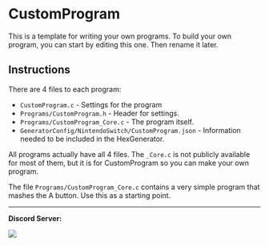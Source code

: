 # CustomProgram

This is a template for writing your own programs. To build your own program, you can start by editing this one. Then rename it later.


## Instructions

There are 4 files to each program:

- `CustomProgram.c` - Settings for the program
- `Programs/CustomProgram.h` - Header for settings.
- `Programs/CustomProgram_Core.c` - The program itself.
- `GeneratorConfig/NintendoSwitch/CustomProgram.json` - Information needed to be included in the HexGenerator.

All programs actually have all 4 files. The `_Core.c` is not publicly available for most of them, but it is for CustomProgram so you can make your own program.

The file `Programs/CustomProgram_Core.c` contains a very simple program that mashes the A button. Use this as a starting point.



<hr>

**Discord Server:** 

[<img src="https://canary.discordapp.com/api/guilds/695809740428673034/widget.png?style=banner2">](https://discord.gg/cQ4gWxN)

